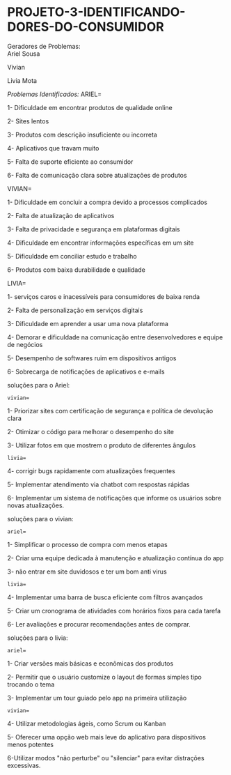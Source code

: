 # PROJETO-3-IDENTIFICANDO-DORES-DO-CONSUMIDOR
Geradores de Problemas:                                                        
Ariel Sousa

Vivian

Livia Mota

*Problemas Identificados:*
ARIEL=

  1- Dificuldade em encontrar produtos de qualidade online 
  
  2- Sites lentos 
  
  3- Produtos com descrição insuficiente ou incorreta
  
  4- Aplicativos que travam muito
  
  5- Falta de suporte eficiente ao consumidor
  
  6- Falta de comunicação clara sobre atualizações de produtos

VIVIAN=

  1- Dificuldade em concluir a compra devido a processos complicados
  
  2- Falta de atualização de aplicativos
  
  3- Falta de privacidade e segurança em plataformas digitais
  
  4- Dificuldade em encontrar informações específicas em um site
  
  5- Dificuldade em conciliar estudo e trabalho
  
  6- Produtos com baixa durabilidade e qualidade

  LIVIA=
  
  1- serviços caros e inacessíveis para consumidores de baixa renda
  
  2- Falta de personalização em serviços digitais
  
  3- Dificuldade em aprender a usar uma nova plataforma
  
  4- Demorar e dificuldade na comunicação entre desenvolvedores e equipe de negócios
  
  5- Desempenho de softwares ruim em dispositivos antigos
  
  6- Sobrecarga de notificações de aplicativos e e-mails

  soluções para o Ariel:
  
    vivian= 
  
  1- Priorizar sites com certificação de segurança e política de devolução clara
  
  2- Otimizar o código para melhorar o desempenho do site
  
  3- Utilizar fotos em que mostrem o produto de diferentes ângulos
  
    livia=
  4- corrigir bugs rapidamente com atualizações frequentes

  5- Implementar atendimento via chatbot com respostas rápidas
  
  6- Implementar um sistema de notificações que informe os usuários sobre novas atualizações.
  
   soluções para o vivian:
   
    ariel= 
  1- Simplificar o processo de compra com menos etapas
  
  2- Criar uma equipe dedicada à manutenção e atualização contínua do app
  
  3- não entrar em site duvidosos e ter um bom anti virus
  
    livia=
  4- Implementar uma barra de busca eficiente com filtros avançados
  
  5- Criar um cronograma de atividades com horários fixos para cada tarefa
  
  6- Ler avaliações e procurar recomendações antes de comprar.
  
  soluções para o livia:
  
    ariel= 
  1- Criar versões mais básicas e econômicas dos produtos
  
  2- Permitir que o usuário customize o layout de formas simples tipo trocando o tema
  
  3- Implementar um tour guiado pelo app na primeira utilização
  
    vivian=
  4- Utilizar metodologias ágeis, como Scrum ou Kanban
  
  5- Oferecer uma opção web mais leve do aplicativo para dispositivos menos potentes
  
  6-Utilizar modos "não perturbe" ou "silenciar" para evitar distrações excessivas.


